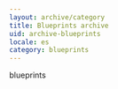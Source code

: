 ```yaml
---
layout: archive/category
title: Blueprints archive
uid: archive-blueprints
locale: es
category: blueprints
---
```


blueprints
